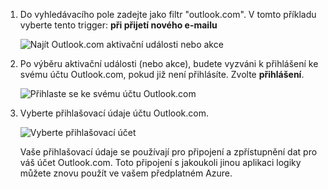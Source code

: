 1. Do vyhledávacího pole zadejte jako filtr "outlook.com". V tomto příkladu vyberte tento trigger: **při přijetí nového e-mailu**

   ![Najít Outlook.com aktivační události nebo akce](./media/connectors-create-api-outlook/select-outlook.png)

1. Po výběru aktivační události (nebo akce), budete vyzváni k přihlášení ke svému účtu Outlook.com, pokud již není přihlásíte. Zvolte **přihlášení**.

   ![Přihlaste se ke svému účtu Outlook.com](./media/connectors-create-api-outlook/sign-in-outlook.png)  

3. Vyberte přihlašovací údaje účtu Outlook.com.

   ![Vyberte přihlašovací účet](./media/connectors-create-api-outlook/outlook-sign-in.png)  

   Vaše přihlašovací údaje se používají pro připojení a zpřístupnění dat pro váš účet Outlook.com.
   Toto připojení s jakoukoli jinou aplikaci logiky můžete znovu použít ve vašem předplatném Azure. 
